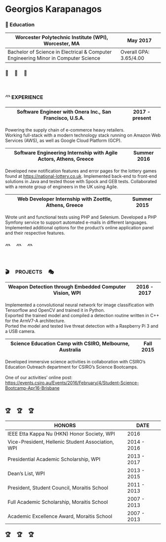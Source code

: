 <h1> Georgios Karapanagos </h1>
<h3> &#x1F4D7 Education </h3>

| Worcester Polytechnic Institute (WPI), Worcester, MA  | May 2017 |
| ------------- | ------------- |
| Bachelor of Science in Electrical & Computer Engineering Minor in Computer Science | Overall GPA: 3.65/4.00 | 

<h3> &#x1F4D7 &nbsp; &nbsp; &#x1F4D7 &nbsp; &nbsp; &#x1F4D7 </h3>


<br>

<h3> &#x1F5E5 EXPERIENCE </h3>

| Software Engineer with Onera Inc., San Francisco, U.S.A.  | 2017 - present |
| ------------- | ------------- |

Powering the supply chain of e-commerce heavy retailers.<br>
Working full-stack with a modern technology stack running on Amazon Web Services (AWS), as well as Google Cloud Platform (GCP). 

| Software Engineering Internship with Agile Actors, Athens, Greece  | Summer 2016 |
| ------------- | ------------- |

Developed new notification features and error pages for the lottery games found at https://national-lottery.co.uk. 
Implemented back-end to front-end solutions in Java and tested those with Spock and GEB tests. 
Collaborated with a remote group of engineers in the UK using Agile.


| Web Developer Internship with Zoottle, Athens, Greece | Summer 2015 |
| ------------- | ------------- |

Wrote unit and functional tests using PHP and Selenium. Developed a PHP Symfony service to support automated e-mails in different languages.
Implemented additional options for the product’s online application panel and their respective features.

<h3> &#x1F5E5 &nbsp; &nbsp; &#x1F5E5 &nbsp; &nbsp; &#x1F5E5  </h3>

<br>

<h3> &#x1F3AC &nbsp; &nbsp; PROJECTS &nbsp; &nbsp; &#x1F3AD </h3>

| Weapon Detection through Embedded Computer Vision, WPI  | 2016 - 2017 |
| ------------- | ------------- |

Implemented a convolutional neural network for image classification with Tensorflow and OpenCV and trained it in Python.<br> 
Exported the trained model and compiled a detection routine written in C++ for the ArmV7-A architecture. <br>
Ported the model and tested live threat detection with a Raspberry Pi 3 and a USB camera.


Science Education Camp with CSIRO, Melbourne, Australia | Fall 2015 |
| ------------- | ------------- |

Developed immersive science activities in collaboration with CSIRO’s Education Outreach department for CSIRO’s Science Bootcamps. 
<br><br> One of our activities’ online post: https://events.csiro.au/Events/2016/February/4/Student-Science-Bootcamp-Apr16-Brisbane

<br>

<h3> &#x1F3C6 &nbsp; &nbsp; &#x1F3C6 &nbsp; &nbsp; &#x1F3C6 </h3>

| <a> HONORS </a> | DATE | 
| ------------- | ------------- |
| IEEE Etta Kappa Nu (HKN) Honor Society, WPI | 2016 |
| Vice-President, Hellenic Student Association, WPI | 2014 - 2016 |
| Presidential Academic Scholarship, WPI | 2013 - 2017 |
| Dean’s List, WPI | 2013 - 2015 |
| President, Student Council, Moraitis School | 2011 - 2013|
| Full Academic Scholarship, Moraitis School | 2007 - 2013 |
| Academic Excellence Award, Moraitis School | 2007 - 2013 |

<h3> &#x1F3C6 &nbsp; &nbsp; &#x1F3C6 &nbsp; &nbsp; &#x1F3C6 </h3>
